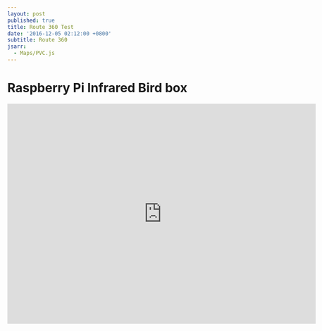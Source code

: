 ```yaml
---
layout: post
published: true
title: Route 360 Test
date: '2016-12-05 02:12:00 +0800'
subtitle: Route 360
jsarr:
  - Maps/PVC.js
---
```

**Raspberry Pi Infrared Bird box**
========================


<p> 
<iframe frameborder="0" width="700" height="500" 
        sandbox="allow-same-origin allow-scripts"
        scrolling="no" seamless="seamless"
        src="https://gist.github.com/DGalexander/6657db41eb3d68c333ad4ebc4007748b.js">
</iframe>
</p>

<script src="https://gist.github.com/DGalexander/6657db41eb3d68c333ad4ebc4007748b.js"></script>

<!-- jsHeader -->
<script type="text/javascript">

var latlon = [53.343557, -1.778];
var map = L.map('map').setView(latlon, 13);

/* to change the location of the map change the lat and long, here 40.717192,-74.012042.
To change the default zoom level change 17 to another number. 0 is entire world twice over and 18 is the closest you can get
*/

// add an OpenStreetMap tile layer
L.tileLayer('https://a.tiles.mapbox.com/v3/mi.0ad4304c/{z}/{x}/{y}.png', {
  attribution: "<a href='https://www.mapbox.com/about/maps/' target='_blank'>© Mapbox © OpenStreetMap</a> | ÖPNV Daten © <a href='https://www.vbb.de/de/index.html' target='_blank'>VBB</a> | developed by <a href='https://www.route360.net/de/' target='_blank'>Route360°</a>"
}).addTo(map);

// set the service API-key
r360.config.serviceKey = 'OZIWK8M2YYLAMA2VNPAU';
r360.config.serviceUrl = 'https://service.route360.net/britishisles/';

// create a marker and add it to the map
var blueMarker = L.icon({
  iconUrl: 'https://developers.route360.net/download/basic-example/images/marker-icon.png',
  iconSize: [25, 41], // size of the icon
  iconAnchor: [12, 41], // point of the icon which will correspond to marker's location
});

var marker = L.marker((latlon), {
  icon: blueMarker
}).addTo(map);

// create the layer to add the polygons
var polygonLayer = r360.leafletPolygonLayer();
// add it to the map
map.addLayer(polygonLayer);

// define time steps and colors here. Always use time values of the same distance and not too much time. 
// the maximum travel time size is 2 hours, 7200s respectivly, higher values will be blocked be the server
// travel times are defined in seconds the initial values in minutes... Also the label may be altered here
var travelTimeControl = r360.travelTimeControl({
  travelTimes: [{
    time: 300,
    color: "#006837"
  }, {
    time: 600,
    color: "#39B54A"
  }, {
    time: 900,
    color: "#8CC63F"
  }, {
    time: 1200,
    color: "#F7931E"
  }, {
    time: 1500,
    color: "#F15A24"
  }, {
    time: 1800,
    color: "#C1272D"
  }],
  unit: 'min', // just a display value
  position: 'topright', // this is the position in the map
  label: r360.config.i18n.getSpan('travelTime'), // the label, customize for i18n
  initValue: 30 // the inital value has to match a time from travelTimes, e.g.: 40m == 2400s
});

//  bind the action to the travel time control
travelTimeControl.onSlideStop(function() {
  showPolygons();
});

// add a radio element with all the different transport types
var buttonOptions = {
  buttons: [
    // each button has a label which is displayed, a key, a tooltip for mouseover events 
    // and a boolean which indicates if the button is selected by default
    // labels may contain html
    {
      label: '<i class="fa fa-bicycle"></i> Cycling',
      key: 'bike',
      tooltip: 'Cycling speed is on average 15km/h',
      checked: false
    },

    {
      label: '<i class="fa fa-male"></i>  Walking',
      key: 'walk',
      tooltip: 'Walking speed is on average 5km/h',
      checked: true
    },

    {
      label: '<i class="fa fa-car"></i> Car',
      key: 'car',
      tooltip: 'Car speed is limited by speed limit',
      checked: false
    }
  ]
};

// create a new readio button control with the given options
var travelTypeButtons = r360.radioButtonControl(buttonOptions);

// add the newly created control to the map
map.addControl(travelTypeButtons);

 // bind the action to the change event of the radio travel mode element
    travelTypeButtons.onChange(function(value){ showPolygons(); });

// add the newly created control to the map
map.addControl(travelTimeControl);


// call the helper function to display polygons with initial value
showPolygons();

// select language
r360.config.i18n.switchLanguage();

// helper function to encapsulate the show polygon action
function showPolygons() {

  // you need to define some options for the polygon service
  // for more travel options check out the other tutorials
  var travelOptions = r360.travelOptions();
  // we only have one source which is the marker we just added
  travelOptions.addSource(marker);
  // we want to have polygons for whatever the user selects 
  travelOptions.setTravelTimes(travelTimeControl.getValues());
  // get the selected travel type from the control
  travelOptions.setTravelType(travelTypeButtons.getValue());
  
  

  // call the service
  r360.PolygonService.getTravelTimePolygons(travelOptions, function(polygons) {

    // in case there are already polygons on the map/layer clear them
    // and fit the map to the polygon bounds ('true' parameter)
    polygonLayer.clearAndAddLayers(polygons, true);
  });
};

// jsFooter
</script>

